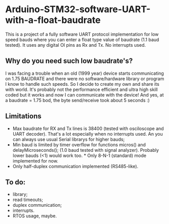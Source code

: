 # Arduino-STM32-software-UART-with-a-float-baudrate
This is a project of a fully software UART protocol implementation for low speed bauds where you can enter a float type value of baudrate (1.1 baud tested). It uses any digital OI pins as Rx and Tx. No interrupts used. 
## Why do you need such low baudrate's? 
I was facing a trouble when an old (1999 year) device starts communicating on 1.75 BAUDRATE and there were no software/hardware library or program I know to handle such speeds. So I decide to create my own and share its with world. It's probably not the performance efficient and ultra high skill coded but it works and now I can communicate with the device! And yes, at a baudrate = 1.75 bod, the byte send/receive took about 5 seconds :)
## Limitations
* Max baudrate for RX and Tx lines is 38400 (tested with osciloscope and UART decoder). That's a lot especially when no interrupts used. An you can always use usual Serial librarys for higher bauds;
* Min baud is limited by timer overflow for functions micros() and delayMicroseconds(); (1.0 baud tested with signal analyzer). Probably lower bauds (<1) would work too. * Only 8-N-1 (standard) mode implemented for now. 
* Only half-duplex communication implemented (RS485-like).
## To do: 
* library; 
* read timeouts; 
* duplex communication;
* interrupts.
* RTOS usage, maybe.
